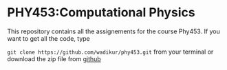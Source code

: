 # PHY453:Computational Physics #
This repository contains all the assignements for the course Phy453. If you want to get all the code, type 

` git clone https://github.com/wadikur/phy453.git ` from your terminal or download the zip file from [github](https://github.com/wadikur/phy453)

